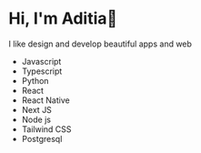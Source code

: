 # Hi, I'm Aditia👋
I like design and develop beautiful apps and web

* Javascript
* Typescript
* Python
* React
* React Native
* Next JS
* Node js
* Tailwind CSS
* Postgresql
